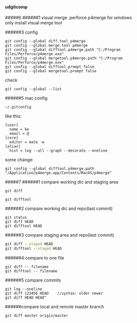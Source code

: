 #### udgitcomp


#####6
######1 visual merge.
perforce p4merge for windows  
only install visual merge tool

######3 config
```
git config --global diff.tool p4merge
git config --global merge.tool p4merge
git config --global difftool.p4merge.path "C:/Program Files/Perforce/p4merge.exe"
git config --global mergetool.p4merge.path "C:/Program Files/Perforce/p4merge.exe"
git config --global difftool.prompt false
git config --global mergetool.prompt false
```
check
```
git config --global --list
```
######5 mac config
```
~/.gitconfig
```

like this:
```
[user]
  name = ke
  email = @
[core]
  editor = mate -w
[alias]
  hist = log --all --graph --decorate --oneline
```

some change:
```
git config --global difftool.p4merge.path "/Application/p4merge.app/Contents/MacOS/p4merge"
```

#####7
######1 compare working dic and staging area
```
git diff 
```
```
git difftool
```
######2 compare working dic and repo(last commit)
```
git status
git diff HEAD
git difftool HEAD
```
######3 compare staging area and repo(last commit) 
``` cmd q to quit
git diff --staged HEAD
git difftool --staged HEAD
```
######4 compare to one file
```
git diff -- filename
git difftool -- filename
```
######5 compare commits
```
git log --oneline
git diff 123456 HEAD    //syntax: older newer
git diff HEAD HEAD^
```
######compare local and remote master branch
```
git diff master origin/master
```

